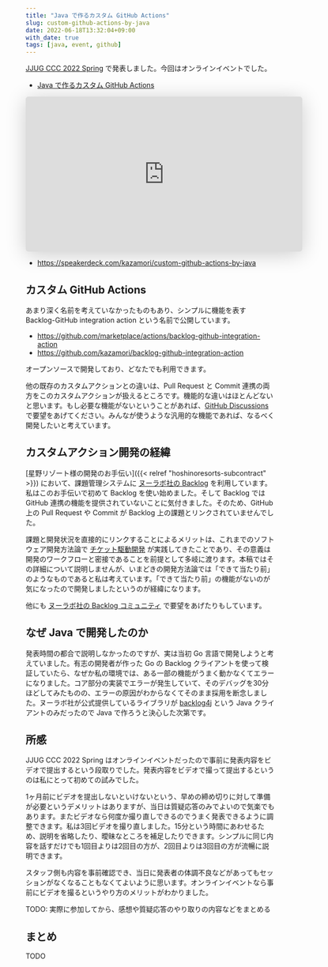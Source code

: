 ```yaml
---
title: "Java で作るカスタム GitHub Actions"
slug: custom-github-actions-by-java
date: 2022-06-18T13:32:04+09:00
with_date: true
tags: [java, event, github]
---
```


[JJUG CCC 2022 Spring](https://ccc2022spring.java-users.jp/viewer) で発表しました。今回はオンラインイベントでした。

* [Java で作るカスタム GitHub Actions](https://fortee.jp/jjug-ccc-2022-spring/proposal/0c85f6b2-d44d-40c2-8e6d-ddc1fe821273)

<iframe class="speakerdeck-iframe" frameborder="0" src="https://speakerdeck.com/player/122d264be23b4492aeecfd00063cbabc" title="Custom GitHub Actions by Java" allowfullscreen="true" mozallowfullscreen="true" webkitallowfullscreen="true" style="border: 0px; background: padding-box padding-box rgba(0, 0, 0, 0.1); margin: 0px; padding: 0px; border-radius: 6px; box-shadow: rgba(0, 0, 0, 0.2) 0px 5px 40px; width: 560px; height: 314px;" data-ratio="1.78343949044586"></iframe>

* https://speakerdeck.com/kazamori/custom-github-actions-by-java

## カスタム GitHub Actions

あまり深く名前を考えていなかったものもあり、シンプルに機能を表す Backlog-GitHub integration action という名前で公開しています。

* https://github.com/marketplace/actions/backlog-github-integration-action
* https://github.com/kazamori/backlog-github-integration-action

オープンソースで開発しており、どなたでも利用できます。

他の既存のカスタムアクションとの違いは、Pull Request と Commit 連携の両方をこのカスタムアクションが扱えるところです。機能的な違いはほとんどないと思います。もし必要な機能がないということがあれば、[GitHub Discussions](https://github.com/kazamori/backlog-github-integration-action/discussions) で要望をあげてください。みんなが使うような汎用的な機能であれば、なるべく開発したいと考えています。

## カスタムアクション開発の経緯

[星野リゾート様の開発のお手伝い]({{< relref "hoshinoresorts-subcontract" >}}) において、課題管理システムに [ヌーラボ社の Backlog](https://backlog.com/ja/) を利用しています。私はこのお手伝いで初めて Backlog を使い始めました。そして Backlog では GitHub 連携の機能を提供されていないことに気付きました。そのため、GitHub 上の Pull Request や Commit が Backlog 上の課題とリンクされていませんでした。

課題と開発状況を直接的にリンクすることによるメリットは、これまでのソフトウェア開発方法論で [チケット駆動開発](https://ja.wikipedia.org/wiki/%E3%83%81%E3%82%B1%E3%83%83%E3%83%88%E9%A7%86%E5%8B%95%E9%96%8B%E7%99%BA) が実践してきたことであり、その意義は開発のワークフローと密接であることを前提として多岐に渡ります。本稿ではその詳細について説明しませんが、いまどきの開発方法論では「できて当たり前」のようなものであると私は考えています。「できて当たり前」の機能がないのが気になったので開発しましたというのが経緯になります。

他にも [ヌーラボ社の Backlog コミュニティ](https://ja.community.nulab.com/u/tetsuyamorimoto-5hx/activity) で要望をあげたりもしています。

## なぜ Java で開発したのか

発表時間の都合で説明しなかったのですが、実は当初 Go 言語で開発しようと考えていました。有志の開発者が作った Go の Backlog クライアントを使って検証していたら、なぜか私の環境では、ある一部の機能がうまく動かなくてエラーになりました。コア部分の実装でエラーが発生していて、そのデバッグを30分ほどしてみたものの、エラーの原因がわからなくてそのまま採用を断念しました。ヌーラボ社が公式提供しているライブラリが [backlog4j](https://github.com/nulab/backlog4j) という Java クライアントのみだったので Java で作ろうと決心した次第です。

## 所感

JJUG CCC 2022 Spring はオンラインイベントだったので事前に発表内容をビデオで提出するという段取りでした。発表内容をビデオで撮って提出するというのは私にとって初めての試みでした。

1ヶ月前にビデオを提出しないといけないという、早めの締め切りに対して準備が必要というデメリットはありますが、当日は質疑応答のみでよいので気楽でもあります。またビデオなら何度か撮り直しできるのでうまく発表できるように調整できます。私は3回ビデオを撮り直しました。15分という時間にあわせるため、説明を省略したり、曖昧なところを補足したりできます。シンプルに同じ内容を話すだけでも1回目よりは2回目の方が、2回目よりは3回目の方が流暢に説明できます。

スタッフ側も内容を事前確認でき、当日に発表者の体調不良などがあってもセッションがなくなることもなくてよいように思います。オンラインイベントなら事前にビデオを撮るというやり方のメリットがわかりました。

TODO: 実際に参加してから、感想や質疑応答のやり取りの内容などをまとめる

## まとめ

TODO
